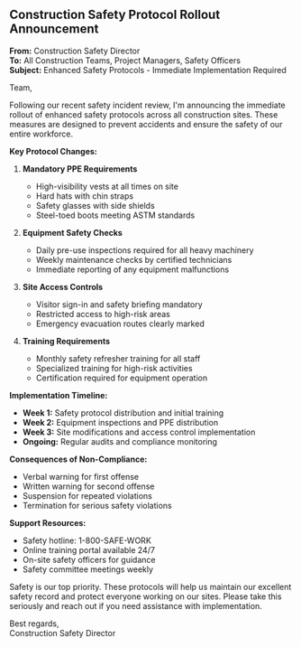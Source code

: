 ## Construction Safety Protocol Rollout Announcement

**From:** Construction Safety Director  
**To:** All Construction Teams, Project Managers, Safety Officers  
**Subject:** Enhanced Safety Protocols - Immediate Implementation Required  

Team,

Following our recent safety incident review, I'm announcing the immediate rollout of enhanced safety protocols across all construction sites. These measures are designed to prevent accidents and ensure the safety of our entire workforce.

**Key Protocol Changes:**

1. **Mandatory PPE Requirements**
   - High-visibility vests at all times on site
   - Hard hats with chin straps
   - Safety glasses with side shields
   - Steel-toed boots meeting ASTM standards

2. **Equipment Safety Checks**
   - Daily pre-use inspections required for all heavy machinery
   - Weekly maintenance checks by certified technicians
   - Immediate reporting of any equipment malfunctions

3. **Site Access Controls**
   - Visitor sign-in and safety briefing mandatory
   - Restricted access to high-risk areas
   - Emergency evacuation routes clearly marked

4. **Training Requirements**
   - Monthly safety refresher training for all staff
   - Specialized training for high-risk activities
   - Certification required for equipment operation

**Implementation Timeline:**

- **Week 1:** Safety protocol distribution and initial training
- **Week 2:** Equipment inspections and PPE distribution
- **Week 3:** Site modifications and access control implementation
- **Ongoing:** Regular audits and compliance monitoring

**Consequences of Non-Compliance:**

- Verbal warning for first offense
- Written warning for second offense
- Suspension for repeated violations
- Termination for serious safety violations

**Support Resources:**

- Safety hotline: 1-800-SAFE-WORK
- Online training portal available 24/7
- On-site safety officers for guidance
- Safety committee meetings weekly

Safety is our top priority. These protocols will help us maintain our excellent safety record and protect everyone working on our sites. Please take this seriously and reach out if you need assistance with implementation.

Best regards,  
Construction Safety Director